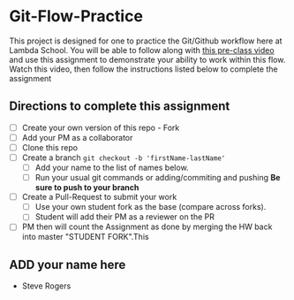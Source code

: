 # Git-Flow-Practice

This project is designed for one to practice the Git/Github workflow here at Lambda School. You will be able to follow along with [this pre-class video]() and use this assignment to demonstrate your ability to work within this flow. Watch this video, then follow the instructions listed below to complete the assignment

## Directions to complete this assignment

- [ ] Create your own version of this repo - Fork
- [ ] Add your PM as a collaborator
- [ ] Clone this repo
- [ ] Create a branch `git checkout -b 'firstName-lastName'`
  - [ ] Add your name to the list of names below.
  - [ ] Run your usual git commands or adding/commiting and pushing **Be sure to push to your branch**
- [ ] Create a Pull-Request to submit your work
  - [ ] Use your own student fork as the base (compare across forks).
  - [ ] Student will add their PM as a reviewer on the PR
- [ ] PM then will count the Assignment as done by merging the HW back into master "STUDENT FORK".This

## ADD your name here

- Steve Rogers
